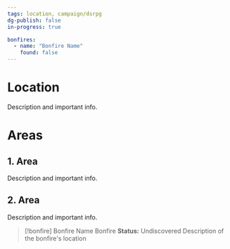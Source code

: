 ```yaml
---
tags: location, campaign/dsrpg
dg-publish: false
in-progress: true

bonfires: 
  - name: "Bonfire Name"
    found: false
---
```


# Location
Description and important info.

# Areas 
## 1. Area 
Description and important info.

## 2. Area
Description and important info.

> [!bonfire] Bonfire Name Bonfire 
> **Status:** Undiscovered
> Description of the bonfire's location